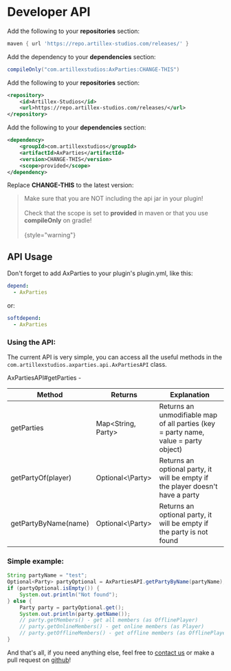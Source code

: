 # Developer API

<tabs>

<tab title="Gradle">

Add the following to your **repositories** section:
```groovy
maven { url 'https://repo.artillex-studios.com/releases/' }
```

Add the dependency to your **dependencies** section:

```groovy
compileOnly("com.artillexstudios:AxParties:CHANGE-THIS")
```
</tab>

<tab title="Maven">

Add the following to your **repositories** section:
```xml
<repository>
    <id>Artillex-Studios</id>
    <url>https://repo.artillex-studios.com/releases/</url>
</repository>
```

Add the following to your **dependencies** section:

```xml
<dependency>
    <groupId>com.artillexstudios</groupId>
    <artifactId>AxParties</artifactId>
    <version>CHANGE-THIS</version>
    <scope>provided</scope>
</dependency>
```
</tab>
</tabs>
<p>Replace <b>CHANGE-THIS</b> to the latest version: <a href="https://repo.artillex-studios.com/#/releases/com/artillexstudios/AxParties"><img src="https://repo.artillex-studios.com/api/badge/latest/releases/com/artillexstudios/AxParties?color=40c14a&amp;amp;name=AxParties" alt=""/></a></p>

> Make sure that you are NOT including the api jar in your plugin!
> <br><br>Check that the scope is set to **provided** in maven or that you use **compileOnly** on gradle!</br></br>
{style="warning"}

## API Usage

Don't forget to add AxParties to your plugin's plugin.yml, like this:
```yaml
depend:
  - AxParties
```
or:
```yaml
softdepend:
  - AxParties
```

### Using the API:

The current API is very simple, you can access all the useful methods in the `com.artillexstudios.axparties.api.AxPartiesAPI` class.

AxPartiesAPI#getParties -

| Method               | Returns            | Explanation                                                                         |
|----------------------|--------------------|-------------------------------------------------------------------------------------|
| getParties           | Map<String, Party> | Returns an unmodifiable map of all parties (key = party name, value = party object) |
| getPartyOf(player)   | Optional<\Party>   | Returns an optional party, it will be empty if the player doesn't have a party      |
| getPartyByName(name) | Optional<\Party>   | Returns an optional party, it will be empty if the party is not found               |

### Simple example:

```java
String partyName = "test";
Optional<Party> partyOptional = AxPartiesAPI.getPartyByName(partyName);
if (partyOptional.isEmpty()) {
    System.out.println("Not found");
} else {
    Party party = partyOptional.get();
    System.out.println(party.getName());
    // party.getMembers() - get all members (as OfflinePlayer)
    // party.getOnlineMembers() - get online members (as Player)
    // party.getOfflineMembers() - get offline members (as OfflinePlayer)
}
```

And that's all, if you need anything else, feel free to [contact us](https://dc.artillex-studios.com/) or make a pull request on [github](https://github.com/Artillex-Studios/AxParties)!